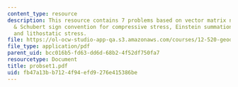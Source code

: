 ```yaml
---
content_type: resource
description: This resource contains 7 problems based on vector matrix notation, Turcotte
  & Schubert sign convention for compressive stress, Einstein summation, stress tensor,
  and lithostatic stress.
file: https://ol-ocw-studio-app-qa.s3.amazonaws.com/courses/12-520-geodynamics-fall-2006/fb47a13bb7124f94efd9276e415386be_probset1.pdf
file_type: application/pdf
parent_uid: bcc016b5-fd63-dd6d-68b2-4f52df750fa7
resourcetype: Document
title: probset1.pdf
uid: fb47a13b-b712-4f94-efd9-276e415386be
---
```

